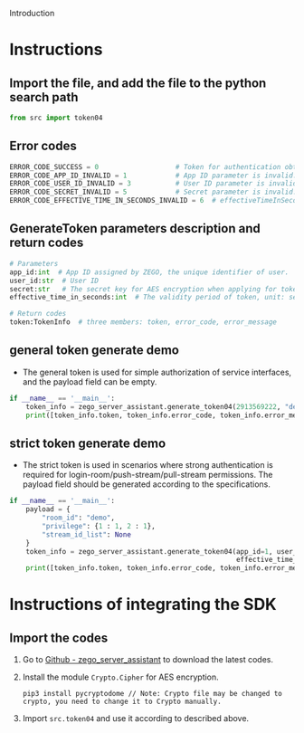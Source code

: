 Introduction

# Instructions

## Import the file, and add the file to the python search path

```python
from src import token04
```

## Error codes

```python
ERROR_CODE_SUCCESS = 0                   # Token for authentication obtained successfully.
ERROR_CODE_APP_ID_INVALID = 1            # App ID parameter is invalid.
ERROR_CODE_USER_ID_INVALID = 3           # User ID parameter is invalid.
ERROR_CODE_SECRET_INVALID = 5            # Secret parameter is invalid.
ERROR_CODE_EFFECTIVE_TIME_IN_SECONDS_INVALID = 6  # effectiveTimeInSeconds parameter is invalid.
```

## GenerateToken parameters description and return codes

```python
# Parameters
app_id:int  # App ID assigned by ZEGO, the unique identifier of user.
user_id:str  # User ID
secret:str   # The secret key for AES encryption when applying for token.
effective_time_in_seconds:int  # The validity period of token, unit: second

# Return codes
token:TokenInfo  # three members: token, error_code, error_message 
```

## general token generate demo 
- The general token is used for simple authorization of service interfaces, and the payload field can be empty.

```python
if __name__ == '__main__':
    token_info = zego_server_assistant.generate_token04(2913569222, "demo", "b0d996aecc46ad51600ea853bb378c18", 3600, "")
    print([token_info.token, token_info.error_code, token_info.error_message])
```

## strict token generate demo
- The strict token is used in scenarios where strong authentication is required for login-room/push-stream/pull-stream permissions. The payload field should be generated according to the specifications.

```python
if __name__ == '__main__':
    payload = {
        "room_id": "demo",
        "privilege": {1 : 1, 2 : 1},
        "stream_id_list": None
    }
    token_info = zego_server_assistant.generate_token04(app_id=1, user_id="demo", secret="fa94dd0f974cf2e293728a526b028271",
                                                        effective_time_in_seconds=3600, payload=json.dumps(payload))
    print([token_info.token, token_info.error_code, token_info.error_message])
```

# Instructions of integrating the SDK

##  Import the codes 

1. Go to [Github - zego_server_assistant](https://github.com/zegoim/zego_server_assistant) to download the latest codes.
2. Install the module `Crypto.Cipher` for AES encryption.

   ```shell
   pip3 install pycryptodome // Note: Crypto file may be changed to crypto, you need to change it to Crypto manually.

   ```
3. Import `src.token04` and use it according to described above.
